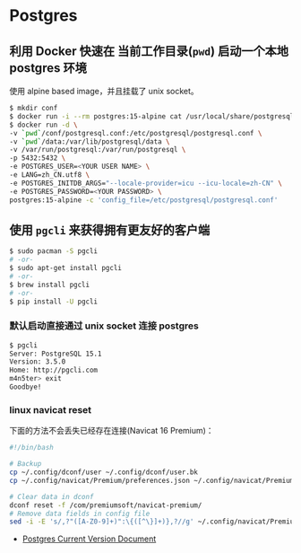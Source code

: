 # Postgres

## 利用 Docker 快速在 **当前工作目录(`pwd`)** 启动一个本地 postgres 环境

使用 alpine based image，并且挂载了 unix socket。

```bash
$ mkdir conf
$ docker run -i --rm postgres:15-alpine cat /usr/local/share/postgresql/postgresql.conf.sample > conf/postgresql.conf
$ docker run -d \
-v `pwd`/conf/postgresql.conf:/etc/postgresql/postgresql.conf \
-v `pwd`/data:/var/lib/postgresql/data \
-v /var/run/postgresql:/var/run/postgresql \
-p 5432:5432 \
-e POSTGRES_USER=<YOUR USER NAME> \
-e LANG=zh_CN.utf8 \
-e POSTGRES_INITDB_ARGS="--locale-provider=icu --icu-locale=zh-CN" \
-e POSTGRES_PASSWORD=<YOUR PASSWORD> \
postgres:15-alpine -c 'config_file=/etc/postgresql/postgresql.conf'
```

## 使用 `pgcli` 来获得拥有更友好的客户端

```bash
$ sudo pacman -S pgcli
# -or-
$ sudo apt-get install pgcli
# -or-
$ brew install pgcli
# -or-
$ pip install -U pgcli
```

### 默认启动直接通过 unix socket 连接 postgres

```bash
$ pgcli
Server: PostgreSQL 15.1
Version: 3.5.0
Home: http://pgcli.com
m4n5ter> exit
Goodbye!
```

### linux navicat reset

下面的方法不会丢失已经存在连接(Navicat 16 Premium)：

```bash
#!/bin/bash

# Backup
cp ~/.config/dconf/user ~/.config/dconf/user.bk
cp ~/.config/navicat/Premium/preferences.json ~/.config/navicat/Premium/preferences.json.bk

# Clear data in dconf
dconf reset -f /com/premiumsoft/navicat-premium/
# Remove data fields in config file
sed -i -E 's/,?"([A-Z0-9]+)":\{([^\}]+)},?//g' ~/.config/navicat/Premium/preferences.json## Links
```

* [Postgres Current Version Document](https://www.postgresql.org/docs/current)
